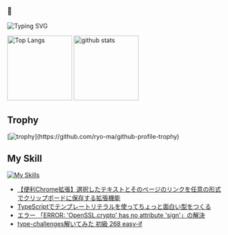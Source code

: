 ### 🫨

![Typing SVG](https://readme-typing-svg.herokuapp.com?font=Roboto&color=%2336BCF7&lines=Hi,+I'm+hikagami0210+I'm+a+Developer)

<!--
**hikagami0210/hikagami0210** is a ✨ _special_ ✨ repository because its `README.md` (this file) appears on your GitHub profile.

Here are some ideas to get you started:

- 🔭 I’m currently working on ...
- 🌱 I’m currently learning ...
- 👯 I’m looking to collaborate on ...
- 🤔 I’m looking for help with ...
- 💬 Ask me about ...
- 📫 How to reach me: ...
- 😄 Pronouns: ...
- ⚡ Fun fact: ...
-->

<!--[![My Qiita contributions](https://qiita-badge.apiapi.app/s/mono0926/contributions.svg)](http://qiita.com/mono0926) -->
<p align="left"> 
  <img alt="Top Langs" height="150px" src="https://github-readme-stats.vercel.app/api/top-langs/?username=hikagami0210&layout=compact&show_icons=true&theme=onedark" />
  <img alt="github stats" height="150px" src="https://github-readme-stats.vercel.app/api?username=hikagami0210&theme=onedark&show_icons=ture" />
</p>

## Trophy
[![trophy](https://github-profile-trophy.vercel.app/?username=hikagami0210&theme=onedark&rank=-C,-B,-?)](https://github.com/ryo-ma/github-profile-trophy)

## My Skill
[![My Skills](https://skillicons.dev/icons?i=flutter,dart,firebase,react,typescript)](https://skillicons.dev)

<!-- BLOG-POST-LIST:START -->
- [【便利Chrome拡張】選択したテキストとそのページのリンクを任意の形式でクリップボードに保存する拡張機能](https://qiita.com/hikagami/items/d402a4557402d5be1776)
- [TypeScriptでテンプレートリテラルを使ってちょっと面白い型をつくる](https://qiita.com/hikagami/items/382f0a64f90b0df33eed)
- [エラー 「ERROR: &#39;OpenSSL.crypto&#39; has no attribute &#39;sign&#39;」の解決](https://qiita.com/hikagami/items/ac22f06da03eb256f8f9)
- [type-challenges解いてみた 初級 268 easy-if](https://qiita.com/hikagami/items/96187a2b8512e56b59fb)
<!-- BLOG-POST-LIST:END -->
